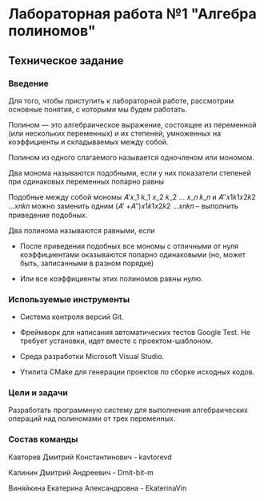 # **Лабораторная работа №1 "Алгебра полиномов"**
## **Техническое задание**
### **Введение**
Для того, чтобы приступить к лабораторной работе, рассмотрим основные понятия, с которыми мы будем работать.

Полином — это алгебраическое выражение, состоящее из переменной (или нескольких переменных) и их степеней, умноженных на коэффициенты и складываемых между собой.

Полином из одного слагаемого называется одночленом или мономом.

Два монома называются подобными, если у них показатели степеней при одинаковых переменных попарно равны

Подобные между собой мономы 𝐴′𝑥_1 k_1 𝑥_2 𝑘_2 … 𝑥_𝑛 𝑘_𝑛 и 𝐴′′𝑥1𝑘1𝑥2𝑘2 …𝑥𝑛𝑘𝑛 можно заменить одним (𝐴′ +𝐴′′)𝑥1𝑘1𝑥2𝑘2 …𝑥𝑛𝑘𝑛 – выполнить приведение подобных.

Два полинома называются равными, если

- После приведения подобных все мономы с отличными от нуля коэффициентами оказываются попарно одинаковыми (но, может быть, записанными в разном порядке)

- Или все коэффициенты этих полиномов равны нулю.

### **Используемые инструменты**
- Система контроля версий Git.

- Фреймворк для написания автоматических тестов Google Test. Не требует установки, идет вместе с проектом-шаблоном.

- Среда разработки Microsoft Visual Studio.

- Утилита CMake для генерации проектов по сборке исходных кодов.

### **Цели и задачи**
Разработать программную систему для выполнения алгебраических операций над полиномами от трех переменных.
### **Состав команды**
Кавторев Дмитрий Константинович - kavtorevd

Калинин Дмитрий Андреевич - Dmit-bit-m

Виняйкина Екатерина Александровна - EkaterinaVin

